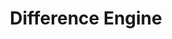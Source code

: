 ---
ee_id_show: '4428'
site: '1'
type: '5'
title: Difference Engine
url: difference-engine
live_url:
year: '2018'
venue: Lisson Gallery
state_country: New York
pitch: "​Curated this show w/ Tina Kukielski. Thx 2 Carol Bove, Jacob Ciocci, Aleksandra
  Domanović, Lonnie Holley, Jamian Juliano-Villani, JODI, Konrad Klapheck, Guthrie
  Lonergan, Michel Majerus, Jayson Musson, Deborah Remington, Hayley Silverman, Jessie
  Stead, Paul Thek and Ernest Trova. "
ps: I made the carpet, and had a Juicero on site :-)
imgs: difference-engine-2018-06-web-lg--3AkC.jpg,difference-engine-2018-06-web-ih--boGS.jpg,difference-engine-2018-06-web-lg--WSy0.jpg,difference-engine-2018-06-web-ih--d213.jpg,difference-engine-2018-06-web-lg--osHt.jpg,difference-engine-2018-06-web-lg--SfNZ.jpg,difference-engine-2018-06-web-lg--V2lF.jpg,difference-engine-2018-06-web-ih--oqOy.jpg,difference-engine-2018-06-web-lg--FdBW.jpg,difference-engine-2018-06-web-lg--1Pd9.jpg,difference-engine-2018-06-web-lg--4cDw.jpg,difference-engine-2018-06-web-lg--0udS.jpg,difference-engine-2018-06-web-lg--07Cz.jpg,difference-engine-2018-06-web-lg--SJPP.jpg,difference-engine-2018-06-web-lg--lSZD.jpg
things: "[4445] [2018-010-water] 2018-010 Water"
status:
layout: shows
---